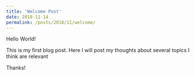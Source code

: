 ```yaml
---
title: 'Welcome Post'
date: 2018-11-14
permalink: /posts/2018/11/welcome/
---
```


Hello World!

This is my first blog post. Here I will post my thoughts about several topics I think are relevant

Thanks!